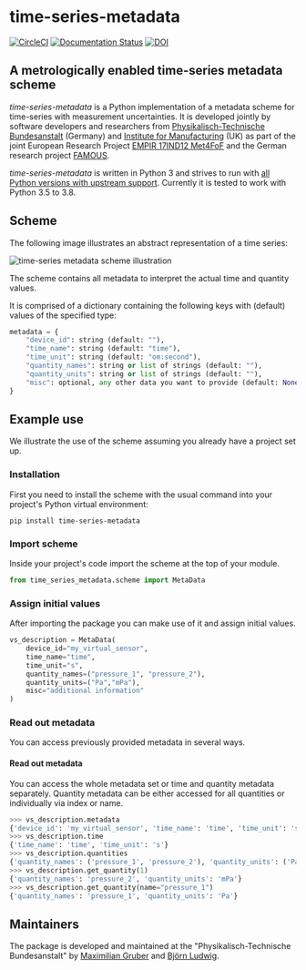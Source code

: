 # time-series-metadata

[![CircleCI](https://circleci.com/gh/PTB-PSt1/time-series-metadata.svg?style=shield)](https://circleci.com/gh/PTB-PSt1/time-series-metadata)
[![Documentation Status](https://readthedocs.org/projects/time-series-metadata/badge/?version=latest)](https://time-series-metadata.readthedocs.io/en/latest/?badge=latest)
[![DOI](https://zenodo.org/badge/DOI/10.5281/zenodo.3935860.svg)](https://doi.org/10.5281/zenodo.3935860)


## A metrologically enabled time-series metadata scheme

_time-series-metadata_ is a Python implementation of a metadata scheme for
time-series with measurement uncertainties. It is developed jointly by software
developers and researchers from
[Physikalisch-Technische Bundesanstalt](https://www.ptb.de) (Germany) and
[Institute for Manufacturing](https://www.ifm.eng.cam.ac.uk/) (UK) as part of the
joint European Research Project [EMPIR 17IND12 Met4FoF](https://met4fof.eu) and the
German research project [FAMOUS](https://famous-project.eu).

*time-series-metadata* is written in Python 3 and strives to run with
[all Python versions with upstream support](https://devguide.python.org/#status-of-python-branches).
Currently it is tested to work with Python 3.5 to 3.8.

## Scheme

The following image illustrates an abstract representation of a time series:

 ![time-series metadata scheme illustration](https://user-images.githubusercontent.com/50821607/80489031-8dac5000-895f-11ea-9b99-2add88c21d4b.png)
 
The scheme contains all metadata to interpret the actual time and quantity values.

It is comprised of a dictionary containing the following keys with (default) values of
the specified type:

```python
metadata = {
    "device_id": string (default: ""),
    "time_name": string (default: "time"),
    "time_unit": string (default: "om:second"),
    "quantity_names": string or list of strings (default: ""),
    "quantity_units": string or list of strings (default: ""),
    "misc": optional, any other data you want to provide (default: None),
}
```

## Example use

We illustrate the use of the scheme assuming you already have a project set up.

### Installation

First you need to install the scheme with the usual command into your project's
Python virtual environment:

```shell
pip install time-series-metadata
```

### Import scheme

Inside your project's code import the scheme at the top of your module.

```python
from time_series_metadata.scheme import MetaData
```

### Assign initial values

After importing the package you can make use of it and assign initial values.

```python
vs_description = MetaData(
    device_id="my_virtual_sensor",
    time_name="time",
    time_unit="s",
    quantity_names=("pressure_1", "pressure_2"),
    quantity_units=("Pa","mPa"),
    misc="additional information"
)
```

### Read out metadata

You can access previously provided metadata in several ways.

#### Read out metadata

You can access the whole metadata set or time and quantity metadata separately.
Quantity metadata can be either accessed for all quantities or individually via index
 or name.

```python
>>> vs_description.metadata
{'device_id': 'my_virtual_sensor', 'time_name': 'time', 'time_unit': 's', 'quantity_names': ['pressure'], 'quantity_units': ['Pa'], 'misc': None}
>>> vs_description.time
{'time_name': 'time', 'time_unit': 's'}
>>> vs_description.quantities
{'quantity_names': ('pressure_1', 'pressure_2'), 'quantity_units': ('Pa', 'mPa')}
>>> vs_description.get_quantity(1)
{'quantity_names': 'pressure_2', 'quantity_units': 'mPa'}
>>> vs_description.get_quantity(name="pressure_1")
{'quantity_names': 'pressure_1', 'quantity_units': 'Pa'}
```

## Maintainers

The package is developed and maintained at the "Physikalisch-Technische Bundesanstalt"
by [Maximilian Gruber](https://github.com/mgrub) and [Björn Ludwig](https://github.com/BjoernLudwigPTB).